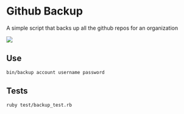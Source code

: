 # Github Backup

A simple script that backs up all the github repos for an organization

![](https://raw.github.com/owainlewis/gh-backup/master/screenshots/preview.png)

## Use

```
bin/backup account username password
```

## Tests

```
ruby test/backup_test.rb 
```
